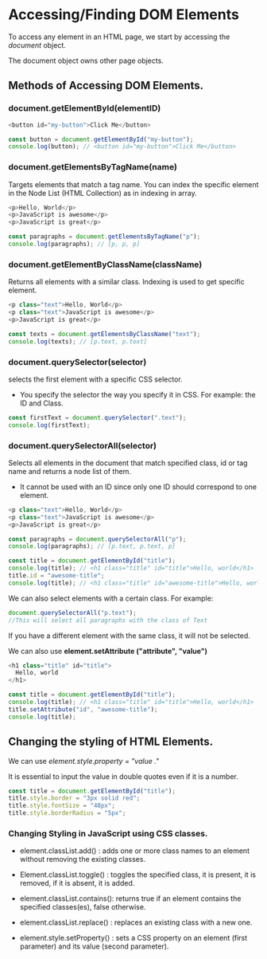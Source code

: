 # Accessing/Finding DOM Elements

To access any element in an HTML page, we start by accessing the <i>document </i> object.

The document object owns other page objects.

## Methods of Accessing DOM Elements.

### document.getElementById(elementID)

```js
<button id="my-button">Click Me</button>
```

```js
const button = document.getElementById("my-button");
console.log(button); // <button id="my-button">Click Me</button>
```

### document.getElementsByTagName(name)

Targets elements that match a tag name.
You can index the specific element in the Node List (HTML Collection) as in indexing in array.

```js
<p>Hello, World</p>
<p>JavaScript is awesome</p>
<p>JavaScript is great</p>
```

```js
const paragraphs = document.getElementsByTagName("p");
console.log(paragraphs); // [p, p, p]
```

### document.getElementByClassName(className)

Returns all elements with a similar class. Indexing is used to get specific element.

```js
<p class="text">Hello, World</p>
<p class="text">JavaScript is awesome</p>
<p>JavaScript is great</p>
```

```js
const texts = document.getElementsByClassName("text");
console.log(texts); // [p.text, p.text]
```

### document.querySelector(selector)

selects the first element with a specific CSS selector.

- You specify the selector the way you specify it in CSS.
  For example: the ID and Class.

```js
const firstText = document.querySelector(".text");
console.log(firstText);
```

### document.querySelectorAll(selector)

Selects all elements in the document that match specified class, id or tag name and returns a node list of them.

- It cannot be used with an ID since only one ID should correspond to one element.

```js
<p class="text">Hello, World</p>
<p class="text">JavaScript is awesome</p>
<p>JavaScript is great</p>
```

```js
const paragraphs = document.querySelectorAll("p");
console.log(paragraphs); // [p.text, p.text, p]
```

```js
const title = document.getElementById("title");
console.log(title); // <h1 class="title" id="title">Hello, world</h1>
title.id = "awesome-title";
console.log(title); // <h1 class="title" id="awesome-title">Hello, world</h1>
```

We can also select elements with a certain class.
For example:

```js
document.querySelectorAll("p.text");
//This will select all paragraphs with the class of Text
```

If you have a different element with the same class, it will not be selected.

We can also use <b> element.setAttribute ("attribute", "value")</b>

```js
<h1 class="title" id="title">
  Hello, world
</h1>
```

```js
const title = document.getElementById("title");
console.log(title); // <h1 class="title" id="title">Hello, world</h1>
title.setAttribute("id", "awesome-title");
console.log(title);
```

## Changing the styling of HTML Elements.

We can use <em>element.style.property = "value ."</em>

It is essential to input the value in double quotes even if it is a number.

```js
const title = document.getElementById("title");
title.style.border = "3px solid red";
title.style.fontSize = "48px";
title.style.borderRadius = "5px";
```

### Changing Styling in JavaScript using CSS classes.

- element.classList.add() : adds one or more class names to an element without removing the existing classes.

- Element.classList.toggle() : toggles the specified class, it is present, it is removed, if it is absent, it is added.

- element.classList.contains(): returns true if an element contains the specified classes(es), false otherwise.

- element.classList.replace() : replaces an existing class with a new one.

- element.style.setProperty() : sets a CSS property on an element (first parameter) and its value (second parameter).
